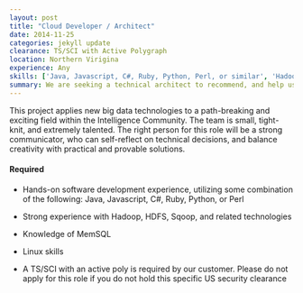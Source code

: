 ```yaml
---
layout: post
title: "Cloud Developer / Architect"
date: 2014-11-25
categories: jekyll update
clearance: TS/SCI with Active Polygraph
location: Northern Virigina
experience: Any
skills: ['Java, Javascript, C#, Ruby, Python, Perl, or similar', 'Hadoop', 'HDFS', 'HDFS', 'Sqoop', 'MemSQL', 'Linux']
summary: We are seeking a technical architect to recommend, and help us plan, architectural updates for our customer’s technology. The ideal candidate for this role is an architect who is hands-on and likes to code - an engineer who will enjoy assisting with the development of proof of concepts.
---
```


This project applies new big data technologies to a path-breaking and exciting field within the Intelligence Community. The team is small, tight-knit, and extremely talented. The right person for this role will be a strong communicator, who can self-reflect on technical decisions, and balance creativity with practical and provable solutions.

#### Required

* Hands-on software development experience, utilizing some combination of the following: Java, Javascript, C#, Ruby, Python, or Perl

* Strong experience with Hadoop, HDFS, Sqoop, and related technologies

* Knowledge of MemSQL

* Linux skills

* A TS/SCI with an active poly is required by our customer. Please do not apply for this role if you do not hold this specific US security clearance
